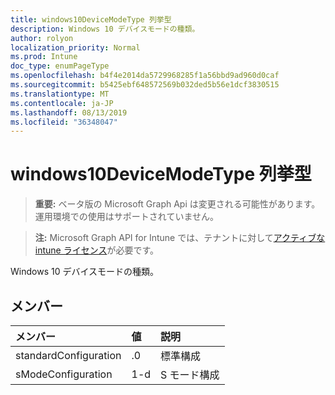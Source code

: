 ```yaml
---
title: windows10DeviceModeType 列挙型
description: Windows 10 デバイスモードの種類。
author: rolyon
localization_priority: Normal
ms.prod: Intune
doc_type: enumPageType
ms.openlocfilehash: b4f4e2014da5729968285f1a56bbd9ad960d0caf
ms.sourcegitcommit: b5425ebf648572569b032ded5b56e1dcf3830515
ms.translationtype: MT
ms.contentlocale: ja-JP
ms.lasthandoff: 08/13/2019
ms.locfileid: "36348047"
---
```

# <a name="windows10devicemodetype-enum-type"></a>windows10DeviceModeType 列挙型

> **重要:** ベータ版の Microsoft Graph Api は変更される可能性があります。運用環境での使用はサポートされていません。

> **注:** Microsoft Graph API for Intune では、テナントに対して[アクティブな intune ライセンス](https://go.microsoft.com/fwlink/?linkid=839381)が必要です。

Windows 10 デバイスモードの種類。

## <a name="members"></a>メンバー
|メンバー|値|説明|
|:---|:---|:---|
|standardConfiguration|.0|標準構成|
|sModeConfiguration|1-d|S モード構成|



